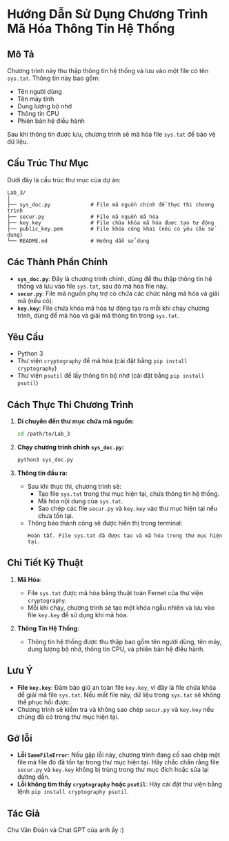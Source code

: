 
# Hướng Dẫn Sử Dụng Chương Trình Mã Hóa Thông Tin Hệ Thống

## Mô Tả
Chương trình này thu thập thông tin hệ thống và lưu vào một file có tên `sys.tat`. Thông tin này bao gồm:
- Tên người dùng
- Tên máy tính
- Dung lượng bộ nhớ
- Thông tin CPU
- Phiên bản hệ điều hành

Sau khi thông tin được lưu, chương trình sẽ mã hóa file `sys.tat` để bảo vệ dữ liệu.

## Cấu Trúc Thư Mục
Dưới đây là cấu trúc thư mục của dự án:
```
Lab_3/
│
├── sys_doc.py             # File mã nguồn chính để thực thi chương trình
├── secur.py               # File mã nguồn mã hóa
├── key.key                # File chứa khóa mã hóa được tạo tự động
├── public_key.pem         # File khóa công khai (nếu có yêu cầu sử dụng)
└── README.md              # Hướng dẫn sử dụng
```

## Các Thành Phần Chính
- **`sys_doc.py`**: Đây là chương trình chính, dùng để thu thập thông tin hệ thống và lưu vào file `sys.tat`, sau đó mã hóa file này.
- **`secur.py`**: File mã nguồn phụ trợ có chứa các chức năng mã hóa và giải mã (nếu có).
- **`key.key`**: File chứa khóa mã hóa tự động tạo ra mỗi khi chạy chương trình, dùng để mã hóa và giải mã thông tin trong `sys.tat`.

## Yêu Cầu
- Python 3
- Thư viện `cryptography` để mã hóa (cài đặt bằng `pip install cryptography`)
- Thư viện `psutil` để lấy thông tin bộ nhớ (cài đặt bằng `pip install psutil`)

## Cách Thực Thi Chương Trình

1. **Di chuyển đến thư mục chứa mã nguồn:**
   ```bash
   cd /path/to/Lab_3
   ```

2. **Chạy chương trình chính `sys_doc.py`:**
   ```bash
   python3 sys_doc.py
   ```

3. **Thông tin đầu ra:**
   - Sau khi thực thi, chương trình sẽ:
     - Tạo file `sys.tat` trong thư mục hiện tại, chứa thông tin hệ thống.
     - Mã hóa nội dung của `sys.tat`.
     - Sao chép các file `secur.py` và `key.key` vào thư mục hiện tại nếu chưa tồn tại.
   - Thông báo thành công sẽ được hiển thị trong terminal:  
     ```
     Hoàn tất. File sys.tat đã được tạo và mã hóa trong thư mục hiện tại.
     ```

## Chi Tiết Kỹ Thuật
1. **Mã Hóa**: 
   - File `sys.tat` được mã hóa bằng thuật toán Fernet của thư viện `cryptography`.
   - Mỗi khi chạy, chương trình sẽ tạo một khóa ngẫu nhiên và lưu vào file `key.key` để sử dụng khi mã hóa.

2. **Thông Tin Hệ Thống**:
   - Thông tin hệ thống được thu thập bao gồm tên người dùng, tên máy, dung lượng bộ nhớ, thông tin CPU, và phiên bản hệ điều hành.

## Lưu Ý
- **File `key.key`**: Đảm bảo giữ an toàn file `key.key`, vì đây là file chứa khóa để giải mã file `sys.tat`. Nếu mất file này, dữ liệu trong `sys.tat` sẽ không thể phục hồi được.
- Chương trình sẽ kiểm tra và không sao chép `secur.py` và `key.key` nếu chúng đã có trong thư mục hiện tại.

## Gỡ lỗi
- **Lỗi `SameFileError`**: Nếu gặp lỗi này, chương trình đang cố sao chép một file mà file đó đã tồn tại trong thư mục hiện tại. Hãy chắc chắn rằng file `secur.py` và `key.key` không bị trùng trong thư mục đích hoặc sửa lại đường dẫn.
- **Lỗi không tìm thấy `cryptography` hoặc `psutil`**: Hãy cài đặt thư viện bằng lệnh `pip install cryptography psutil`.

## Tác Giả
Chu Văn Đoàn và Chat GPT của anh ấy :)
